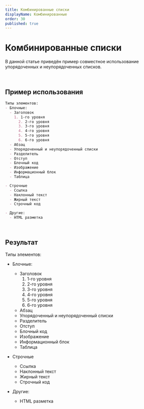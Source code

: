 ```yaml
---
title: Комбинированные списки
displayName: Комбинированные
order: 30
published: true
---
```


# Комбинированные списки
В данной статье приведён пример совместное использование упорядоченных и неупорядоченных списков.

<br/>

## Пример использования

```md
Типы элементов:
- Блочные:
  - Заголовок
    1. 1-го уровня
      2. 2-го уровня
      3. 3-го уровня
      4. 4-го уровня
      5. 5-го уровня
      6. 6-го уровня
  - Абзац
  - Упорядоченный и неупорядоченный списки
  - Разделитель
  - Отступ
  - Блочный код
  - Изображение
  - Информационный блок
  - Таблица

- Строчные
  - Ссылка
  - Наклонный текст
  - Жирный текст
  - Строчный код

- Другие:
  - HTML разметка
```

<br/>

## Результат

Типы элементов:
- Блочные:
  - Заголовок
    1. 1-го уровня
    2. 2-го уровня
    3. 3-го уровня
    4. 4-го уровня
    5. 5-го уровня
    6. 6-го уровня
  - Абзац
  - Упорядоченный и неупорядоченный списки
  - Разделитель
  - Отступ
  - Блочный код
  - Изображение
  - Информационный блок
  - Таблица

- Строчные
  - Ссылка
  - Наклонный текст
  - Жирный текст
  - Строчный код

- Другие:
  - HTML разметка
